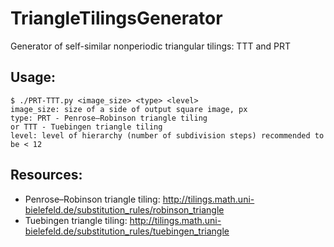 # TriangleTilingsGenerator
Generator of self-similar nonperiodic triangular tilings: TTT and PRT
## Usage:
    $ ./PRT-TTT.py <image_size> <type> <level>
    image_size: size of a side of output square image, px
    type: PRT - Penrose–Robinson triangle tiling
    or TTT - Tuebingen triangle tiling
    level: level of hierarchy (number of subdivision steps) recommended to be < 12
## Resources:
* Penrose–Robinson triangle tiling: http://tilings.math.uni-bielefeld.de/substitution_rules/robinson_triangle
* Tuebingen triangle tiling: http://tilings.math.uni-bielefeld.de/substitution_rules/tuebingen_triangle

